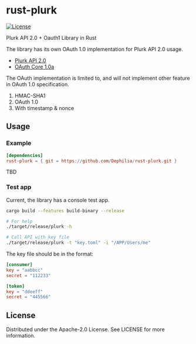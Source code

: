 # rust-plurk

[![License](https://img.shields.io/badge/License-Apache_2.0-blue.svg)](https://opensource.org/licenses/Apache-2.0)

Plurk API 2.0 + Oauth1 Library in Rust

The library has its own OAuth 1.0 implementation for Plurk API 2.0 usage.

- [Plurk API 2.0](https://www.plurk.com/API)
- [OAuth Core 1.0a](https://oauth.net/core/1.0a/)

The OAuth implementation is limited to, and will not implement other feature in OAuth 1.0 specification.
1. HMAC-SHA1
2. OAuth 1.0
3. With timestamp & nonce

## Usage

### Example

```toml
[dependencies]
rust-plurk = { git = https://github.com/Dephilia/rust-plurk.git }
```

TBD

### Test app

Current, the library has a console test app.

```bash
cargo build --features build-binary --release

# For help
./target/release/plurk -h

# Call API with key file
./target/release/plurk -t "key.toml" -i "/APP/Users/me"
```

The key file should be in the format:

```toml
[consumer]
key = "aabbcc"
secret = "112233"

[token]
key = "ddeeff"
secret = "445566"
```

## License

Distributed under the Apache-2.0 License. See LICENSE for more information.
